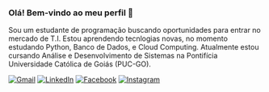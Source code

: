 ### Olá! Bem-vindo ao meu perfil 🐺

Sou um estudante de programação buscando oportunidades para entrar no mercado de T.I. Estou aprendendo tecnlogias novas, no momento estudando Python, Banco de Dados, e Cloud Computing.
Atualmente estou cursando Análise e Desenvolvimento de Sistemas na Pontifícia Universidade Católica de Goiás (PUC-GO).

<p align="left">
  <a href="#" title="Gmail">
  <img src="https://img.shields.io/badge/-Gmail-FF0000?style=flat-square&labelColor=FF0000&logo=gmail&logoColor=white&link=eduardobdlima7@gmail.com" alt="Gmail"/></a>
  <a href="#" title="LinkedIn">
  <img src="https://img.shields.io/badge/-Linkedin-0e76a8?style=flat-square&logo=Linkedin&logoColor=white&link=https://www.linkedin.com/in/eduardobdlima/" alt="LinkedIn"/></a>
  <a href="#" title="Facebook">
  <img src="https://img.shields.io/badge/-Facebook-3b5998?style=flat-square&labelColor=3b5998&logo=facebook&logoColor=white&link=https://www.facebook.com/edulimadb" alt="Facebook"/></a>
  <a href="#" title="Instagram">
  <img src="https://img.shields.io/badge/-Instagram-DF0174?style=flat-square&labelColor=DF0174&logo=instagram&logoColor=white&link=https://www.instagram.com/edulimadb" alt="Instagram"/></a>
</p>
